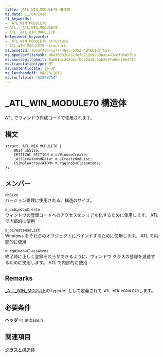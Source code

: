 ```yaml
---
title: _ATL_WIN_MODULE70 構造体
ms.date: 11/04/2016
f1_keywords:
- _ATL_WIN_MODULE70
- ATL::_ATL_WIN_MODULE70
- ATL._ATL_WIN_MODULE70
helpviewer_keywords:
- _ATL_WIN_MODULE70 structure
- ATL_WIN_MODULE70 structure
ms.assetid: a0aaf3ea-ca77-46ec-bd53-4dfb61dffbea
ms.openlocfilehash: 0b636d328852daf821269230aae443cef084578b
ms.sourcegitcommit: 0ab61bc3d2b6cfbd52a16c6ab2b97a8ea1864f12
ms.translationtype: MT
ms.contentlocale: ja-JP
ms.lasthandoff: 04/23/2019
ms.locfileid: "62260754"
---
```

# <a name="atlwinmodule70-structure"></a>_ATL_WIN_MODULE70 構造体

ATL でウィンドウ作成コードで使用されます。

## <a name="syntax"></a>構文

```
struct _ATL_WIN_MODULE70 {
    UNIT cbSize;
    CRITICAL_SECTION m_csWindowCreate;
    _AtlCreateWndData* m_pCreateWndList;
    CSimpleArray<ATOM> m_rgWindowClassAtoms;
};
```

## <a name="members"></a>メンバー

`cbSize`<br/>
バージョン管理に使用される、構造のサイズ。

`m_csWindowCreate`<br/>
ウィンドウの登録コードへのアクセスをシリアル化するために使用します。 ATL で内部的に使用

`m_pCreateWndList`<br/>
Windows をそれらのオブジェクトにバインドするために使用します。 ATL で内部的に使用

`m_rgWindowClassAtoms`<br/>
終了時に正しく登録それらができるように、ウィンドウ クラスの登録を追跡するために使用します。 ATL で内部的に使用

## <a name="remarks"></a>Remarks

[_ATL_WIN_MODULE](atl-typedefs.md#_atl_win_module)の typedef として定義されて`_ATL_WIN_MODULE70`します。

## <a name="requirements"></a>必要条件

**ヘッダー:** atlbase.h

## <a name="see-also"></a>関連項目

[クラスと構造体](../../atl/reference/atl-classes.md)
